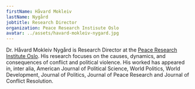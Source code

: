 ```yaml
---
firstName: Håvard Mokleiv
lastName: Nygård
jobtitle: Research Director
organization: Peace Research Instisute Oslo
avatar: ../assets/havard-mokleiv-nygard.jpg
---
```


Dr. Håvard Mokleiv Nygård is Research Director at the
[Peace Research Institute Oslo](https://www.prio.org/). His research focuses on
the causes, dynamics, and consequences of conflict and political violence. His
worked has appeared in, inter alia, American Journal of Political Science, World
Politics, World Development, Journal of Politics, Journal of Peace Research and
Journal of Conflict Resolution.
